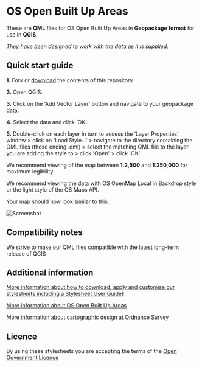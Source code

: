# OS Open Built Up Areas

These are **QML** files for OS Open Built Up Areas in **Geopackage format** for use in **QGIS**.

*They have been designed to work with the data as it is supplied.*

## Quick start guide

**1.**  Fork or [download](https://github.com/OrdnanceSurvey/OS-Open-Built-Up-Areas-stylesheets/archive/master.zip) the contents of this repository

**3.**  Open QGIS.

**3.**  Click on the ‘Add Vector Layer’ button and navigate to your geopackage data.

**4.**  Select the data and click ‘OK’.

**5.**  Double-click on each layer in turn to access the ‘Layer Properties’ window > click on 'Load Style...' > navigate to the directory containing the QML files (those ending .qml) > select the matching QML file to the layer you are adding the style to > click 'Open' > click 'OK'


We recommend viewing of the map between **1:2,500** and **1:250,000** for maximum legibility.

We recommend viewing the data with OS OpenMap Local in Backdrop style or the light style of the OS Maps API.



Your map should now look similar to this: 

  ![Screenshot](https://raw.githubusercontent.com/OrdnanceSurvey/OS-Open-Built-Up-Areas-stylesheets/main/QGIS%20stylesheets%20(QML)/images/NonBuiltUpExtents.png "Screenshot of the Non Built Up Extents Layer of OS Open Built Up Areas dataset over the OS Maps API in light style")



## Compatibility notes

We strive to make our QML files compatible with the latest long-term release of QGIS

## Additional information

[More information about how to download, apply and customise our stylesheets including a Stylesheet User Guide](http://www.ordnancesurvey.co.uk/resources/carto-design/cartographic-stylesheets.html)]

[More information about OS Open Built Up Areas](http://www.ordnancesurvey.co.uk/business-and-government/products/os-open-built-up-areas.html)

[More information about cartographic design at Ordnance Survey](https://www.ordnancesurvey.co.uk/resources/carto-design/)

## Licence

By using these stylesheets you are accepting the terms of the [Open Government Licence](http://www.nationalarchives.gov.uk/doc/open-government-licence/)
